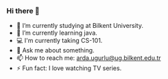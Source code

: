 ### Hi there 👋
- 🔭 I’m currently studying at Bilkent University.
- 🌱 I’m currently learning java.
- 💻 I'm currently taking CS-101.
- 💬 Ask me about something.
- 📫 How to reach me: arda.ugurlu@ug.bilkent.edu.tr
- ⚡ Fun fact: I love watching TV series.
<!--
**Arubey99/Arubey99** is a ✨ _special_ ✨ repository because its `README.md` (this file) appears on your GitHub profile.

Here are some ideas to get you started:

- 🔭 I’m currently working on ...
- 🌱 I’m currently learning ...
- 👯 I’m looking to collaborate on ...
- 🤔 I’m looking for help with ...
- 💬 Ask me about ...
- 📫 How to reach me: ...
- 😄 Pronouns: ...
- ⚡ Fun fact: ...
-->
